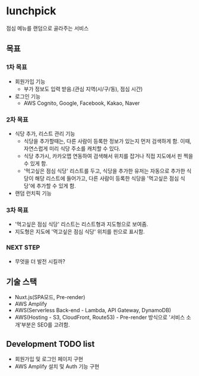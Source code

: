 # lunchpick
점심 메뉴를 랜덤으로 골라주는 서비스

## 목표
### 1차 목표  
- 회원가입 기능  
    - 부가 정보도 입력 받음.(관심 지역(시/구/동), 점심 시간)
- 로그인 기능  
    - AWS Cognito, Google, Facebook, Kakao, Naver  

### 2차 목표  
- 식당 추가, 리스트 관리 기능  
    - 식당을 추가할때는, 다른 사람이 등록한 정보가 있는지 먼저 검색하게 함. 이때, 자연스럽게 미리 식당 주소를 캐치할 수 있다.  
    - 식당 추가시, 카카오맵 연동하여 검색해서 위치를 잡거나 직접 지도에서 핀 찍을 수 있게 함.  
    - '먹고싶은 점심 식당' 리스트를 두고, 식당을 추가한 유저는 자동으로 추가한 식당이 해당 리스트에 들어가고, 다른 사람이 등록한 식당을 '먹고싶은 점심 식당'에 추가할 수 있게 함.  
- 랜덤 런치픽 기능  

### 3차 목표  
- '먹고싶은 점심 식당' 리스트는 리스트형과 지도형으로 보여줌.  
- 지도형은 지도에 '먹고싶은 점심 식당' 위치를 핀으로 표시함.  

### NEXT STEP  
- 무엇을 더 발전 시킬까?  

## 기술 스택  
- Nuxt.js(SPA모드, Pre-render)  
- AWS Amplify  
- AWS(Serverless Back-end - Lambda, API Gateway, DynamoDB)  
- AWS(Hosting - S3, CloudFront, Route53) - Pre-render 방식으로 '서비스 소개'부분은 SEO를 고려함.

## Development TODO list  
- 회원가입 및 로그인 페이지 구현  
- AWS Amplify 설치 및 Auth 기능 구현  
